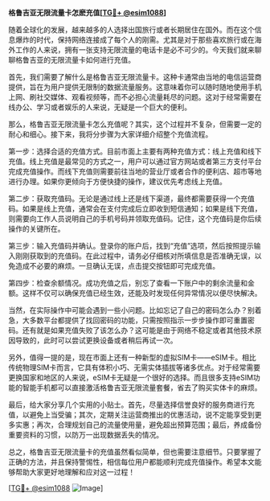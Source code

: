 **格鲁吉亚无限流量卡怎麽充值[[TG💪+ @esim1088](https://t.me/s/esim1088)]**

随着全球化的发展，越来越多的人选择出国旅行或者长期居住在国外。而在这个信息爆炸的时代，保持网络连接成了每个人的刚需。尤其是对于那些喜欢旅行或在海外工作的人来说，拥有一张支持无限流量的电话卡是必不可少的。今天我们就来聊聊格鲁吉亚的无限流量卡如何进行充值。

首先，我们需要了解什么是格鲁吉亚无限流量卡。这种卡通常由当地的电信运营商提供，旨在为用户提供无限制的数据流量服务。这意味着你可以随时随地使用手机上网、刷社交媒体、观看视频等，而不必担心流量耗尽的问题。这对于经常需要在线办公、学习或者娱乐的人来说，无疑是一个巨大的便利。

那么，格鲁吉亚无限流量卡怎么充值呢？其实，这个过程并不复杂，但需要一定的耐心和细心。接下来，我将分步骤为大家详细介绍整个充值流程。

第一步：选择合适的充值方式。目前市面上主要有两种充值方式：线上充值和线下充值。线上充值是最常见的方式之一，用户可以通过官方网站或者第三方支付平台完成充值操作。而线下充值则需要前往当地的营业厅或者合作的便利店、超市等地进行办理。如果你更倾向于方便快捷的操作，建议优先考虑线上充值。

第二步：获取充值码。无论是通过线上还是线下渠道，最终都需要获得一个充值码。如果是线上充值，通常会在支付完成后立即收到短信通知；如果是线下充值，则需要向工作人员说明自己的手机号码并领取充值码。记住，这个充值码是你后续操作的关键所在。

第三步：输入充值码并确认。登录你的账户后，找到“充值”选项，然后按照提示输入刚刚获取到的充值码。在此过程中，请务必仔细核对所填信息是否准确无误，以免造成不必要的麻烦。一旦确认无误，点击提交按钮即可完成充值。

第四步：检查余额情况。成功充值之后，别忘了查看一下账户中的剩余流量和金额。这样不仅可以确保充值已经生效，还能及时发现任何异常情况以便尽快解决。

当然，在实际操作中可能会遇到一些小问题。比如忘记了自己的密码怎么办？别着急，大多数平台都提供了找回密码的功能，只需按照指示一步步操作即可重置密码。还有就是如果充值失败了该怎么办？这可能是由于网络不稳定或者其他技术原因导致的，此时可以尝试更换设备或者稍后再试一次。

另外，值得一提的是，现在市面上还有一种新型的虚拟SIM卡——eSIM卡。相比传统物理SIM卡而言，它具有体积小巧、无需实体插拔等诸多优点。对于经常需要更换国家和地区的人来说，eSIM卡无疑是一个很好的选择。而且很多支持eSIM功能的智能手机都可以直接激活格鲁吉亚无限流量套餐，省去了购买实体卡的麻烦。

最后，给大家分享几个实用的小贴士。首先，尽量选择信誉良好的服务商进行充值，以避免上当受骗；其次，定期关注运营商推出的优惠活动，说不定能享受到更多实惠；再次，合理规划自己的流量使用量，避免超出预算范围；最后，养成备份重要资料的习惯，以防万一出现数据丢失的情况。

总之，格鲁吉亚无限流量卡的充值虽然看似简单，但也需要注意细节。只要掌握了正确的方法，并且保持警惕性，相信每位用户都能顺利完成充值操作。希望本文能够帮助大家更好地理解和应对这一过程！

[[TG💪+ @esim1088](https://t.me/s/esim1088) ![Image](https://i.postimg.cc/4NQfJmqS/Snipaste-2025-05-13-00-14-12.png)]